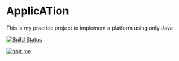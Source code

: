 # ApplicATion


This is my practice project to implement a platform using only Java 

[![Build Status](https://travis-ci.org/HarshVardhanKumar/ApplicATionSocial.svg?branch=master)](https://travis-ci.org/HarshVardhanKumar/ApplicATionSocial)


[![ghit.me](https://ghit.me/badge.svg?repo=HarshVardhanKumar/ApplicATionSocial)](https://ghit.me/repo/HarshVardhanKumar/ApplicATionSocial)
